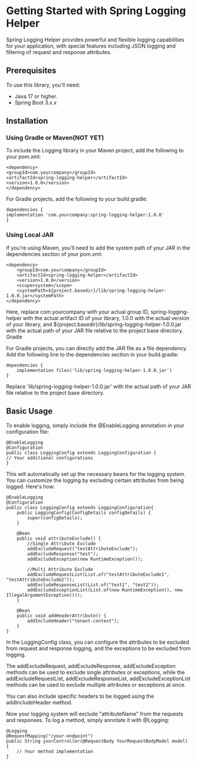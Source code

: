 # Getting Started with Spring Logging Helper

Spring Logging Helper provides powerful and flexible logging capabilities for your application, with special features including JSON logging and filtering of request and response attributes.

## Prerequisites

To use this library, you'll need:

* Java 17 or higher.
* Spring Boot 3.x.x

## Installation

### Using Gradle or Maven(NOT YET)

To include the Logging library in your Maven project, add the following to your pom.xml:
````
<dependency>
<groupId>com.yourcompany</groupId>
<artifactId>spring-logging-helper</artifactId>
<version>1.0.0</version>
</dependency>
````

For Gradle projects, add the following to your build.gradle:
````
dependencies {
implementation 'com.yourcompany:spring-logging-helper:1.0.0'
}
````

### Using Local JAR

If you're using Maven, you'll need to add the system path of your JAR in the dependencies section of your pom.xml:

````
<dependency>
    <groupId>com.yourcompany</groupId>
    <artifactId>spring-logging-helper</artifactId>
    <version>1.0.0</version>
    <scope>system</scope>
    <systemPath>${project.basedir}/lib/spring-logging-helper-1.0.0.jar</systemPath>
</dependency>
````
Here, replace com.yourcompany with your actual group ID, spring-logging-helper with the actual artifact ID of your library, 1.0.0 with the actual version of your library, and ${project.basedir}/lib/spring-logging-helper-1.0.0.jar with the actual path of your JAR file relative to the project base directory.
Gradle

For Gradle projects, you can directly add the JAR file as a file dependency. Add the following line to the dependencies section in your build.gradle:

````
dependencies {
    implementation files('lib/spring-logging-helper-1.0.0.jar')
}
````

Replace 'lib/spring-logging-helper-1.0.0.jar' with the actual path of your JAR file relative to the project base directory.

## Basic Usage

To enable logging, simply include the @EnableLogging annotation in your configuration file:
````
@EnableLogging
@Configuration
public class LoggingConfig extends LoggingConfiguration {
// Your additional configurations
}
````

This will automatically set up the necessary beans for the logging system.
You can customize the logging by excluding certain attributes from being logged. Here's how:
````
@EnableLogging
@Configuration
public class LoggingConfig extends LoggingConfiguration{
    public LoggingConfig(ConfigDetails configDetails) {
        super(configDetails);
    }

    @Bean
    public void attributeExclude() {
        //Single Attribute Exclude
        addExcludeRequest("testAttributeExclude");
        addExcludeResponse("test");
        addExcludeException(new RuntimeException());

        //Multi Attribute Exclude
        addExcludeRequestList(List.of("testAttributeExclude1", "testAttributeExclude2"));
        addExcludeResponseList(List.of("test1", "test2"));
        addExcludeExceptionList(List.of(new RuntimeException(), new IllegalArgumentException()));
    }

    @Bean
    public void addHeaderAttribute() {
        addIncludeHeader("tenant-context");
    }
}
````
In the LoggingConfig class, you can configure the attributes to be excluded from request and response logging, and the exceptions to be excluded from logging.

The addExcludeRequest, addExcludeResponse, addExcludeException methods can be used to exclude single attributes or exceptions, while the addExcludeRequestList, addExcludeResponseList, addExcludeExceptionList methods can be used to exclude multiple attributes or exceptions at once.

You can also include specific headers to be logged using the addIncludeHeader method.

Now your logging system will exclude "attributeName" from the requests and responses.
To log a method, simply annotate it with @Logging:
````
@Logging
@RequestMapping("/your-endpoint")
public String yourController(@RequestBody YourRequestBodyModel model) {
    // Your method implementation
}
````
